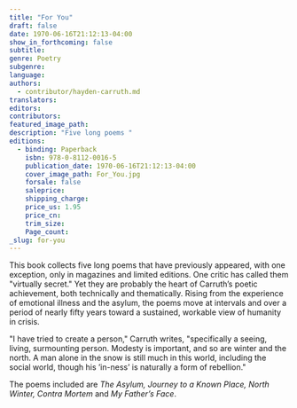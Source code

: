 ```yaml
---
title: "For You"
draft: false
date: 1970-06-16T21:12:13-04:00
show_in_forthcoming: false
subtitle:
genre: Poetry
subgenre:
language:
authors:
  - contributor/hayden-carruth.md
translators:
editors:
contributors:
featured_image_path:
description: "Five long poems "
editions:
  - binding: Paperback
    isbn: 978-0-8112-0016-5
    publication_date: 1970-06-16T21:12:13-04:00
    cover_image_path: For_You.jpg
    forsale: false
    saleprice:
    shipping_charge:
    price_us: 1.95
    price_cn:
    trim_size:
    Page_count:
_slug: for-you
---
```


This book collects five long poems that have previously appeared, with one exception, only in magazines and limited editions. One critic has called them "virtually secret." Yet they are probably the heart of Carruth’s poetic achievement, both technically and thematically. Rising from the experience of emotional illness and the asylum, the poems move at intervals and over a period of nearly fifty years toward a sustained, workable view of humanity in crisis.

"I have tried to create a person," Carruth writes, "specifically a seeing, living, surmounting person. Modesty is important, and so are winter and the north. A man alone in the snow is still much in this world, including the social world, though his ’in-ness’ is naturally a form of rebellion."

The poems included are _The Asylum, Journey to a Known Place, North Winter, Contra Mortem_ and _My Father’s Face_.

